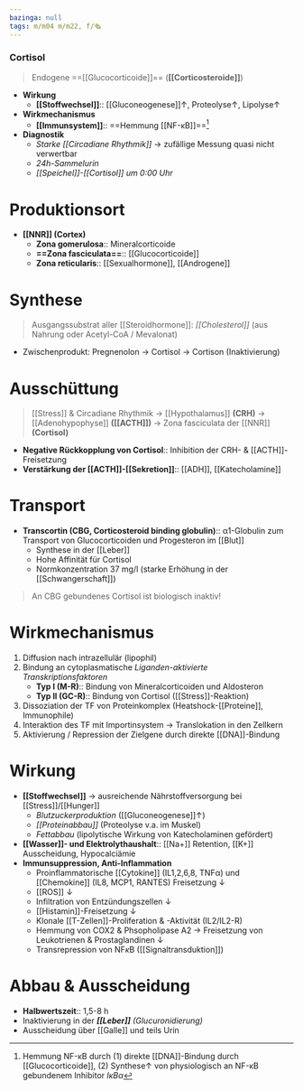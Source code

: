 ```yaml
---
bazinga: null
tags: m/m04 m/m22, f/🗞️
---
```

### Cortisol
> Endogene ==[[Glucocorticoide]]== (**[[Corticosteroide]]**)
- **Wirkung**
	- **[[Stoffwechsel]]**:: [[Gluconeogenese]]↑, Proteolyse↑, Lipolyse↑ 
- **Wirkmechanismus**
	- **[[Immunsystem]]**:: ==Hemmung [[NF-κB]]==[^1]
- **Diagnostik**
	- *Starke [[Circadiane Rhythmik]]* → zufällige Messung quasi nicht verwertbar
	- *24h-Sammelurin*
	- *[[Speichel]]-[[Cortisol]] um 0:00 Uhr*



# Produktionsort
- **[[NNR]] (Cortex)**
    - **Zona gomerulosa**:: Mineralcorticoide
    - **==Zona fasciculata==**:: [[Glucocorticoide]]
    - **Zona reticularis**:: [[Sexualhormone]], [[Androgene]]
# Synthese
> Ausgangssubstrat aller [[Steroidhormone]]: *[[Cholesterol]]* (aus Nahrung oder Acetyl-CoA / Mevalonat)
- Zwischenprodukt: Pregnenolon → Cortisol → Cortison (Inaktivierung)

# Ausschüttung

> [[Stress]] & Circadiane Rhythmik → [[Hypothalamus]] **(CRH)** → [[Adenohypophyse]] **([[ACTH]])** → Zona fasciculata der [[NNR]] **(Cortisol)**

- **Negative Rückkopplung von Cortisol**:: Inhibition der CRH- & [[ACTH]]-Freisetzung
- **Verstärkung der [[ACTH]]-[[Sekretion]]**:: [[ADH]], [[Katecholamine]]

# Transport

- **Transcortin (CBG, Corticosteroid binding globulin)**:: α1-Globulin zum Transport von Glucocorticoiden und Progesteron im [[Blut]]
    - Synthese in der [[Leber]]
    - Hohe Affinität für Cortisol
    - Normkonzentration 37 mg/l (starke Erhöhung in der [[Schwangerschaft]])

> An CBG gebundenes Cortisol ist biologisch inaktiv!

# Wirkmechanismus

1. Diffusion nach intrazellulär (lipophil)
2. Bindung an cytoplasmatische *Liganden-aktivierte Transkriptionsfaktoren*
    - **Typ I (M-R)**:: Bindung von Mineralcorticoiden und Aldosteron
    - **Typ II (GC-R)**:: Bindung von Cortisol ([[Stress]]-Reaktion)
3. Dissoziation der TF von Proteinkomplex (Heatshock-[[Proteine]], Immunophile)
4. Interaktion des TF mit Importinsystem → Translokation in den Zellkern
5. Aktivierung / Repression der Zielgene durch direkte [[DNA]]-Bindung

# Wirkung
- **[[Stoffwechsel]]** → ausreichende Nährstoffversorgung bei [[Stress]]/[[Hunger]]
	- *Blutzuckerproduktion* ([[Gluconeogenese]]↑)
	- *[[Proteinabbau]]* (Proteolyse v.a. im Muskel)
	- *Fettabbau* (lipolytische Wirkung von Katecholaminen gefördert)
- **[[Wasser]]- und Elektrolythaushalt**:: [[Na+]] Retention, [[K+]] Ausscheidung, Hypocalciämie
- **Immunsuppression, Anti-Inflammation**
    - Proinflammatorische [[Cytokine]] (IL1,2,6,8, TNFα) und [[Chemokine]] (IL8, MCP1, RANTES) Freisetzung ↓ 
	- [[ROS]] ↓ 
	- Infiltration von Entzündungszellen ↓ 
	- [[Histamin]]-Freisetzung ↓ 
	- Klonale [[T-Zellen]]-Proliferation & -Aktivität (IL2/IL2-R)
	- Hemmung von COX2 & Phsopholipase A2 → Freisetzung von Leukotrienen & Prostaglandinen ↓ 
	- Transrepression von NF$\kappa$B ([[Signaltransduktion]])

# Abbau & Ausscheidung
- **Halbwertszeit**:: 1,5-8 h
- Inaktivierung in der ***[[Leber]]** (Glucuronidierung)*
- Ausscheidung über [[Galle]] und teils Urin


[^1]: Hemmung NF-κB durch (1) direkte [[DNA]]-Bindung durch [[Glucocorticoide]], (2) Synthese↑ von physiologisch an NF-κB gebundenem Inhibitor *IκBα*